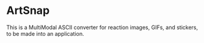 # ArtSnap
This is a MultiModal ASCII converter for reaction images, GIFs, and stickers, to be made into an application.
